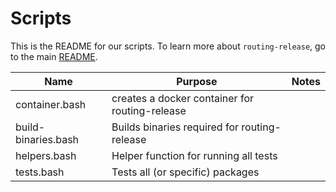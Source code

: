 # Scripts

This is the README for our scripts. To learn more about `routing-release`, go to the main [README](../README.md).

| Name | Purpose | Notes |
| --- | --- | --- |
| container.bash | creates a docker container for routing-release |
| build-binaries.bash | Builds binaries required for routing-release |
| helpers.bash | Helper function for running all tests |
| tests.bash | Tests all (or specific) packages |
